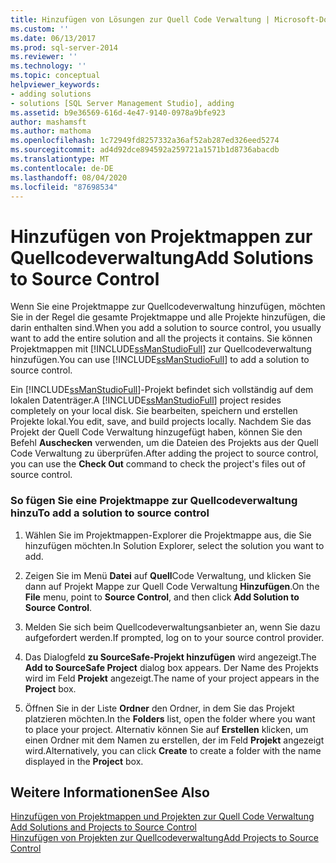 ```yaml
---
title: Hinzufügen von Lösungen zur Quell Code Verwaltung | Microsoft-Dokumentation
ms.custom: ''
ms.date: 06/13/2017
ms.prod: sql-server-2014
ms.reviewer: ''
ms.technology: ''
ms.topic: conceptual
helpviewer_keywords:
- adding solutions
- solutions [SQL Server Management Studio], adding
ms.assetid: b9e36569-616d-4e47-9140-0978a9bfe923
author: mashamsft
ms.author: mathoma
ms.openlocfilehash: 1c72949fd8257332a36af52ab287ed326eed5274
ms.sourcegitcommit: ad4d92dce894592a259721a1571b1d8736abacdb
ms.translationtype: MT
ms.contentlocale: de-DE
ms.lasthandoff: 08/04/2020
ms.locfileid: "87698534"
---
```

# <a name="add-solutions-to-source-control"></a><span data-ttu-id="e66c5-102">Hinzufügen von Projektmappen zur Quellcodeverwaltung</span><span class="sxs-lookup"><span data-stu-id="e66c5-102">Add Solutions to Source Control</span></span>
  <span data-ttu-id="e66c5-103">Wenn Sie eine Projektmappe zur Quellcodeverwaltung hinzufügen, möchten Sie in der Regel die gesamte Projektmappe und alle Projekte hinzufügen, die darin enthalten sind.</span><span class="sxs-lookup"><span data-stu-id="e66c5-103">When you add a solution to source control, you usually want to add the entire solution and all the projects it contains.</span></span> <span data-ttu-id="e66c5-104">Sie können Projektmappen mit [!INCLUDE[ssManStudioFull](../includes/ssmanstudiofull-md.md)] zur Quellcodeverwaltung hinzufügen.</span><span class="sxs-lookup"><span data-stu-id="e66c5-104">You can use [!INCLUDE[ssManStudioFull](../includes/ssmanstudiofull-md.md)] to add a solution to source control.</span></span>  
  
 <span data-ttu-id="e66c5-105">Ein [!INCLUDE[ssManStudioFull](../includes/ssmanstudiofull-md.md)]-Projekt befindet sich vollständig auf dem lokalen Datenträger.</span><span class="sxs-lookup"><span data-stu-id="e66c5-105">A [!INCLUDE[ssManStudioFull](../includes/ssmanstudiofull-md.md)] project resides completely on your local disk.</span></span> <span data-ttu-id="e66c5-106">Sie bearbeiten, speichern und erstellen Projekte lokal.</span><span class="sxs-lookup"><span data-stu-id="e66c5-106">You edit, save, and build projects locally.</span></span> <span data-ttu-id="e66c5-107">Nachdem Sie das Projekt der Quell Code Verwaltung hinzugefügt haben, können Sie den Befehl **Auschecken** verwenden, um die Dateien des Projekts aus der Quell Code Verwaltung zu überprüfen.</span><span class="sxs-lookup"><span data-stu-id="e66c5-107">After adding the project to source control, you can use the **Check Out** command to check the project's files out of source control.</span></span>  
  
### <a name="to-add-a-solution-to-source-control"></a><span data-ttu-id="e66c5-108">So fügen Sie eine Projektmappe zur Quellcodeverwaltung hinzu</span><span class="sxs-lookup"><span data-stu-id="e66c5-108">To add a solution to source control</span></span>  
  
1.  <span data-ttu-id="e66c5-109">Wählen Sie im Projektmappen-Explorer die Projektmappe aus, die Sie hinzufügen möchten.</span><span class="sxs-lookup"><span data-stu-id="e66c5-109">In Solution Explorer, select the solution you want to add.</span></span>  
  
2.  <span data-ttu-id="e66c5-110">Zeigen Sie im Menü **Datei** auf **Quell**Code Verwaltung, und klicken Sie dann auf Projekt Mappe zur Quell Code Verwaltung **Hinzufügen**.</span><span class="sxs-lookup"><span data-stu-id="e66c5-110">On the **File** menu, point to **Source Control**, and then click **Add Solution to Source Control**.</span></span>  
  
3.  <span data-ttu-id="e66c5-111">Melden Sie sich beim Quellcodeverwaltungsanbieter an, wenn Sie dazu aufgefordert werden.</span><span class="sxs-lookup"><span data-stu-id="e66c5-111">If prompted, log on to your source control provider.</span></span>  
  
4.  <span data-ttu-id="e66c5-112">Das Dialogfeld **zu SourceSafe-Projekt hinzufügen** wird angezeigt.</span><span class="sxs-lookup"><span data-stu-id="e66c5-112">The **Add to SourceSafe Project** dialog box appears.</span></span> <span data-ttu-id="e66c5-113">Der Name des Projekts wird im Feld **Projekt** angezeigt.</span><span class="sxs-lookup"><span data-stu-id="e66c5-113">The name of your project appears in the **Project** box.</span></span>  
  
5.  <span data-ttu-id="e66c5-114">Öffnen Sie in der Liste **Ordner** den Ordner, in dem Sie das Projekt platzieren möchten.</span><span class="sxs-lookup"><span data-stu-id="e66c5-114">In the **Folders** list, open the folder where you want to place your project.</span></span> <span data-ttu-id="e66c5-115">Alternativ können Sie auf **Erstellen** klicken, um einen Ordner mit dem Namen zu erstellen, der im Feld **Projekt** angezeigt wird.</span><span class="sxs-lookup"><span data-stu-id="e66c5-115">Alternatively, you can click **Create** to create a folder with the name displayed in the **Project** box.</span></span>  
  
## <a name="see-also"></a><span data-ttu-id="e66c5-116">Weitere Informationen</span><span class="sxs-lookup"><span data-stu-id="e66c5-116">See Also</span></span>  
 <span data-ttu-id="e66c5-117">[Hinzufügen von Projektmappen und Projekten zur Quell Code Verwaltung](../../2014/database-engine/add-solutions-and-projects-to-source-control.md) </span><span class="sxs-lookup"><span data-stu-id="e66c5-117">[Add Solutions and Projects to Source Control](../../2014/database-engine/add-solutions-and-projects-to-source-control.md) </span></span>  
 [<span data-ttu-id="e66c5-118">Hinzufügen von Projekten zur Quellcodeverwaltung</span><span class="sxs-lookup"><span data-stu-id="e66c5-118">Add Projects to Source Control</span></span>](../../2014/database-engine/add-projects-to-source-control.md)  
  
  
